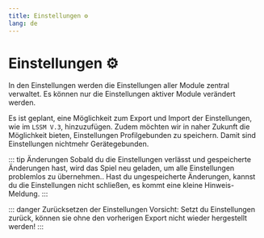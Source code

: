 ```yaml
---
title: Einstellungen ⚙️
lang: de
---
```


# Einstellungen :gear:

In den Einstellungen werden die Einstellungen aller Module zentral verwaltet. Es können nur die Einstellungen aktiver Module verändert werden.

Es ist geplant, eine Möglichkeit zum Export und Import der Einstellungen, wie im `LSSM V.3`, hinzuzufügen.
Zudem möchten wir in naher Zukunft die Möglichkeit bieten, Einstellungen Profilgebunden zu speichern. Damit sind Einstellungen nichtmehr Gerätegebunden.

::: tip Änderungen
Sobald du die Einstellungen verlässt und gespeicherte Änderungen hast, wird das Spiel neu geladen, um alle Einstellungen problemlos zu übernehmen..
Hast du ungespeicherte Änderungen, kannst du die Einstellungen nicht schließen, es kommt eine kleine Hinweis-Meldung.
:::

::: danger Zurücksetzen der Einstellungen
Vorsicht: Setzt du Einstellungen zurück, können sie ohne den vorherigen Export nicht wieder hergestellt werden!
:::
